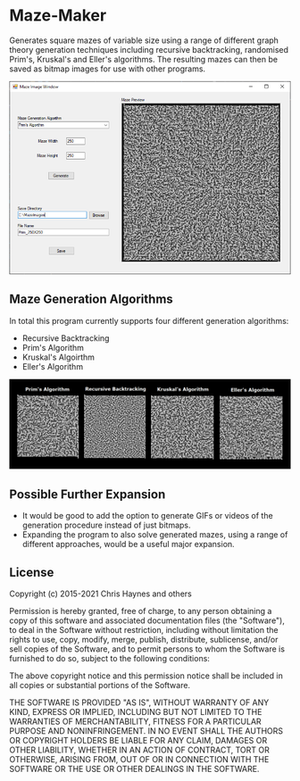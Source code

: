 # Maze-Maker
Generates square mazes of variable size using a range of different graph theory generation techniques including recursive backtracking, randomised Prim's, Kruskal's and Eller's algorithms. The resulting mazes can then be saved as bitmap images for use with other programs.

![UI Screenshot](https://github.com/ChristopherHaynes/Maze-Maker/blob/master/MazeMaker/res/maze-maker-UI.png?raw=true)

## Maze Generation Algorithms
In total this program currently supports four different generation algorithms:
* Recursive Backtracking
* Prim's Algorithm
* Kruskal's Algoirthm
* Eller's Algorithm

![Maze Examples](https://github.com/ChristopherHaynes/Maze-Maker/blob/master/MazeMaker/res/example-mazes.png?raw=true)

## Possible Further Expansion
* It would be good to add the option to generate GIFs or videos of the generation procedure instead of just bitmaps.
* Expanding the program to also solve generated mazes, using a range of different approaches, would be a useful major expansion.

## License
Copyright (c) 2015-2021 Chris Haynes and others

Permission is hereby granted, free of charge, to any person obtaining
a copy of this software and associated documentation files (the
"Software"), to deal in the Software without restriction, including
without limitation the rights to use, copy, modify, merge, publish,
distribute, sublicense, and/or sell copies of the Software, and to
permit persons to whom the Software is furnished to do so, subject to
the following conditions:

The above copyright notice and this permission notice shall be
included in all copies or substantial portions of the Software.

THE SOFTWARE IS PROVIDED "AS IS", WITHOUT WARRANTY OF ANY KIND,
EXPRESS OR IMPLIED, INCLUDING BUT NOT LIMITED TO THE WARRANTIES OF
MERCHANTABILITY, FITNESS FOR A PARTICULAR PURPOSE AND
NONINFRINGEMENT. IN NO EVENT SHALL THE AUTHORS OR COPYRIGHT HOLDERS BE
LIABLE FOR ANY CLAIM, DAMAGES OR OTHER LIABILITY, WHETHER IN AN ACTION
OF CONTRACT, TORT OR OTHERWISE, ARISING FROM, OUT OF OR IN CONNECTION
WITH THE SOFTWARE OR THE USE OR OTHER DEALINGS IN THE SOFTWARE.
